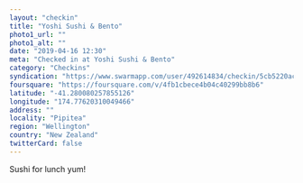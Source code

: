 ```yaml
---
layout: "checkin"
title: "Yoshi Sushi & Bento"
photo1_url: ""
photo1_alt: ""
date: "2019-04-16 12:30"
meta: "Checked in at Yoshi Sushi & Bento"
category: "Checkins"
syndication: "https://www.swarmapp.com/user/492614834/checkin/5cb5220ac66666002c9d1967"
foursquare: "https://foursquare.com/v/4fb1cbece4b04c40299bb8b6"
latitude: "-41.280080257855126"
longitude: "174.77620310049466"
address: ""
locality: "Pipitea"
region: "Wellington"
country: "New Zealand"
twitterCard: false
---
```

Sushi for lunch yum!
